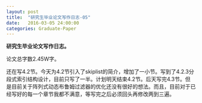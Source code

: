 ```yaml
---
layout: post
title:  "研究生毕业论文写作日志-05"
date:   2016-03-05 24:00:00
categories: Graduate-Paper
---
```

<strong>研究生毕业论文写作日志。</strong>
<p>
	论文总字数2.45W字。
</p>
<p>
	还在写4.2节。今天为4.2节引入了skiplist的简介，增加了一小节。写到了4.2.3分段式索引结构设计，目前只写了一半。计划明天结束4.2节。后天写完4.3节。但是目前关于阵列式动态布鲁姆过滤器的优化还没有很好的想法。而且，目前对于已经写好的每一个章节我都不满意，等写完之后必须回头再修改两到三遍。
</p>